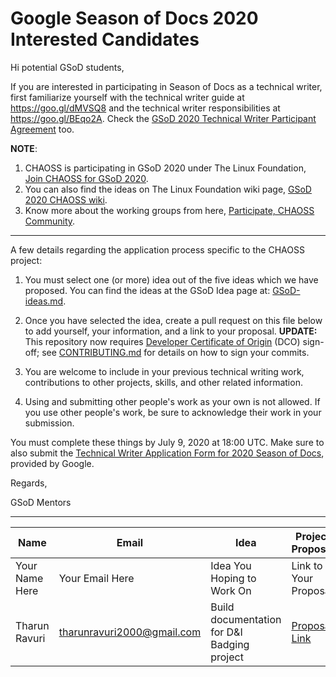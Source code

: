 # Google Season of Docs 2020 Interested Candidates

Hi potential GSoD students,

If you are interested in participating in Season of Docs as a technical writer, first familiarize yourself with the technical writer guide at https://goo.gl/dMVSQ8 and the technical writer responsibilities at https://goo.gl/BEqo2A. Check the [GSoD 2020 Technical Writer Participant Agreement](https://developers.google.com/season-of-docs/terms/tech-writer-terms) too.

**NOTE**: 
1. CHAOSS is participating in GSoD 2020 under The Linux Foundation, [Join CHAOSS for GSoD 2020](https://chaoss.community/blog-post/2020/06/09/google-summer-of-docs).
2. You can also find the ideas on The Linux Foundation wiki page, [GSoD 2020 CHAOSS wiki](https://wiki.linuxfoundation.org/gsoc/2020-gsod-chaoss).
3. Know more about the working groups from here, [Participate, CHAOSS Community](https://chaoss.community/participate/).

---

A few details regarding the application process specific to the CHAOSS project:

1) You must select one (or more) idea out of the five ideas which we have proposed. You can find the ideas at the GSoD Idea page at: [GSoD-ideas.md](./GSoD-ideas.md).

2) Once you have selected the idea, create a pull request on this file below to add yourself, your information, and a link to your proposal. **UPDATE:** This repository now requires [Developer Certificate of Origin](https://developercertificate.org/) (DCO) sign-off; see [CONTRIBUTING.md](https://github.com/chaoss/governance/blob/master/CONTRIBUTING.md#code-or-document-change-contributions-github-interface) for details on how to sign your commits.

3) You are welcome to include in your previous technical writing work, contributions to other projects, skills, and other related information.

4) Using and submitting other people's work as your own is not allowed. If you use other people's work, be sure to acknowledge their work in your submission.

You must complete these things by July 9, 2020 at 18:00 UTC. Make sure to also submit the [Technical Writer Application Form for 2020 Season of Docs](https://bit.ly/gsod-tw-app), provided by Google.

Regards,

GSoD Mentors


------


| Name | Email | Idea | Project Proposal |
| --- | --- | --- | --- |
| Your Name Here | Your Email Here |  Idea You Hoping to Work On | Link to Your Proposal |
| Tharun Ravuri | tharunravuri2000@gmail.com | Build documentation for D&I Badging project | [Proposal Link](https://docs.google.com/document/d/1aEFSaIYKscs0Y8t3-9Zqu3-xSGaujatNCIZH3xKa9Ho/edit?usp=sharing) |
